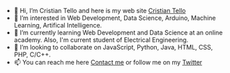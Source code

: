 - 👋 Hi, I’m Cristian Tello and here is my web site [Cristian Tello](https://tellocristian98.github.io/portfolio/ "Cristian Tello")
- 👀 I’m interested in Web Development, Data Science, Arduino, Machine Learning, Artifical Intelligence.
- 🌱 I’m currently learning Web Development and Data Science at an online academy. Also, I'm current student of Electrical Engineering.
- 💞️ I’m looking to collaborate on JavaScript, Python, Java, HTML, CSS, PHP, C/C++.
- 📫 You can reach me here [Contact me](https://www.tellocristian.com/#section-7 "Contact me") or follow me on my [Twitter](https://twitter.com/TelloCristian98 "Twitter")

<!---
TelloCristian98/TelloCristian98 is a ✨ special ✨ repository because its `README.md` (this file) appears on your GitHub profile.
You can click the Preview link to take a look at your changes.
--->
